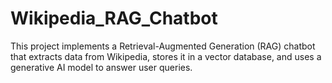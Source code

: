 # Wikipedia_RAG_Chatbot
This project implements a Retrieval-Augmented Generation (RAG) chatbot that extracts data from Wikipedia, stores it in a vector database, and uses a generative AI model to answer user queries.
